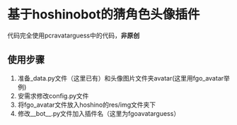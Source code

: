 # 基于hoshinobot的猜角色头像插件
代码完全使用pcravatarguess中的代码，**非原创**  
## 使用步骤
1. 准备_data.py文件（这里已有）和头像图片文件夹avatar(这里用fgo_avatar举例)
2. 安需求修改config.py文件
3. 将fgo_avatar文件放入hoshino的res/img文件夹下
4. 修改__bot__.py文件加入插件名（这里为fgoavatarguess）